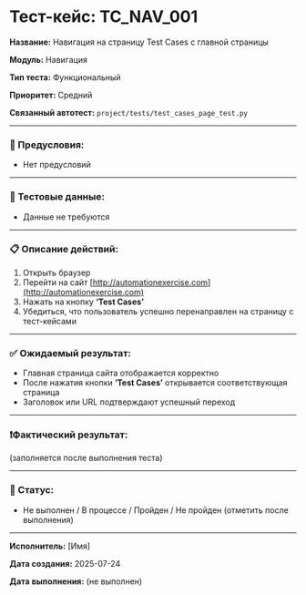 # Тест-кейс: TC_NAV_001

**Название:** Навигация на страницу Test Cases с главной страницы

**Модуль:** Навигация

**Тип теста:** Функциональный

**Приоритет:** Средний

**Связанный автотест:** `project/tests/test_cases_page_test.py`

---

### 🔧 Предусловия:
- Нет предусловий  

---

### 🧪 Тестовые данные:
- Данные не требуются

---

### 📋 Описание действий:

1. Открыть браузер  
2. Перейти на сайт [http://automationexercise.com](http://automationexercise.com)  
3. Нажать на кнопку **‘Test Cases’**  
4. Убедиться, что пользователь успешно перенаправлен на страницу с тест-кейсами

---

### ✅ Ожидаемый результат:
- Главная страница сайта отображается корректно  
- После нажатия кнопки **‘Test Cases’** открывается соответствующая страница  
- Заголовок или URL подтверждают успешный переход  

---

### ❗Фактический результат:
(заполняется после выполнения теста)

---

### 📌 Статус:
- Не выполнен / В процессе / Пройден / Не пройден (отметить после выполнения)

---

**Исполнитель:** [Имя]

**Дата создания:** 2025-07-24

**Дата выполнения:** (не выполнен)

